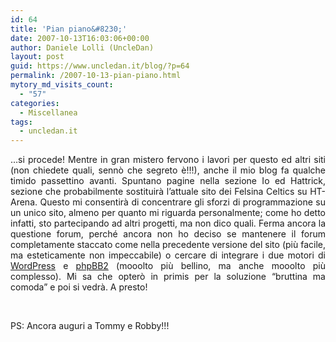 ```yaml
---
id: 64
title: 'Pian piano&#8230;'
date: 2007-10-13T16:03:06+00:00
author: Daniele Lolli (UncleDan)
layout: post
guid: https://www.uncledan.it/blog/?p=64
permalink: /2007-10-13-pian-piano.html
mytory_md_visits_count:
  - "57"
categories:
  - Miscellanea
tags:
  - uncledan.it
---
```

<p align="justify">
  &#8230;si procede! Mentre in gran mistero fervono i lavori per questo ed altri siti (non chiedete quali, sennò che segreto è!!!), anche il mio blog fa qualche timido passettino avanti. Spuntano pagine nella sezione Io ed Hattrick, sezione che probabilmente sostituirà l&#8217;attuale sito dei Felsina Celtics su HT-Arena. Questo mi consentirà di concentrare gli sforzi di programmazione su un unico sito, almeno per quanto mi riguarda personalmente; come ho detto infatti, sto partecipando ad altri progetti, ma non dico quali. Ferma ancora la questione forum, perché ancora non ho deciso se mantenere il forum completamente staccato come nella precedente versione del sito (più facile, ma esteticamente non impeccabile) o cercare di integrare i due motori di <a href="http://wordpress.org/" title="WordPress" target="_blank">WordPress</a> e <a href="http://www.phpbb.com/" title="phpBB2">phpBB2</a> (mooolto più bellino, ma anche mooolto più complesso). Mi sa che opterò in primis per la soluzione &#8220;bruttina ma comoda&#8221; e poi si vedrà. A presto!
</p>

<p align="justify">
  &nbsp;
</p>

<p align="justify">
  PS: Ancora auguri a Tommy e Robby!!!
</p>